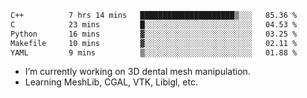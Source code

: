 <!--START_SECTION:waka-->

```txt
C++          7 hrs 14 mins   █████████████████████▒░░░   85.36 %
C            23 mins         █░░░░░░░░░░░░░░░░░░░░░░░░   04.53 %
Python       16 mins         ▓░░░░░░░░░░░░░░░░░░░░░░░░   03.25 %
Makefile     10 mins         ▓░░░░░░░░░░░░░░░░░░░░░░░░   02.11 %
YAML         9 mins          ▒░░░░░░░░░░░░░░░░░░░░░░░░   01.88 %
```

<!--END_SECTION:waka-->

<!--
**0x11111111/0x11111111** is a ✨ _special_ ✨ repository because its `README.md` (this file) appears on your GitHub profile.

Here are some ideas to get you started:

- 🔭 I’m currently working on ...
- 🌱 I’m currently learning ...
- 👯 I’m looking to collaborate on ...
- 🤔 I’m looking for help with ...
- 💬 Ask me about ...
- 📫 How to reach me: ...
- 😄 Pronouns: ...
- ⚡ Fun fact: ...
-->
- I’m currently working on 3D dental mesh manipulation.
- Learning MeshLib, CGAL, VTK, Libigl, etc.
